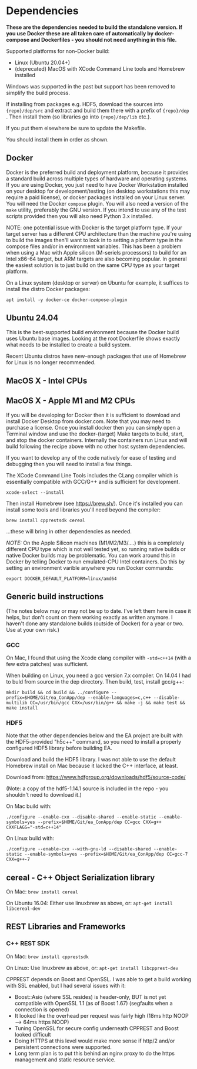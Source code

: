 # Dependencies

**These are the dependencies needed to build the standalone version. If you use Docker these are all taken care of automatically by docker-compose and Dockerfiles - you should not need anything in this file.**

Supported platforms for non-Docker build:
- Linux (Ubuntu 20.04+)
- (deprecated) MacOS with XCode Command Line tools and Homebrew installed

Windows was supported in the past but support has been removed to simplify the build process.

If installing from packages e.g. HDF5, download the sources into `{repo}/dep/src` and extract and build them there with a prefix of `{repo}/dep` .  Then install them (so libraries go into `{repo}/dep/lib` etc.).

If you put them elsewhere be sure to update the Makefile.

You should install them in order as shown.

## Docker

Docker is the preferred build and deployment platform, because it provides a standard build across multiple types of hardware and operating systems. If you are using Docker, you just need to have Docker Workstation installed on your desktop for development/testing (on desktop workstations this may require a paid license), or docker packages installed on your Linux server. You will need the Docker `compose` plugin. You will also need a version of the `make` utility, preferably the GNU version. If you intend to use any of the test scripts provided then you will also need Python 3.x installed. 

NOTE: one potential issue with Docker is the target platform type. If your target server has a different CPU architecture than the machine you're using to build the images then'll want to look in to setting a platform type in the compose files and/or in environment variables. This has been a problem when using a Mac with Apple silicon (M-seriels processors) to build for an Intel x86-64 target, but ARM targets are also becoming popular. In general the easiest solution is to just build on the same CPU type as your target platform.

On a Linux system (desktop or server) on Ubuntu for example, it suffices to install the distro Docker packages:
```
apt install -y docker-ce docker-compose-plugin
```

## Ubuntu 24.04

This is the best-supported build environment because the Docker build uses Ubuntu base images. Looking at the root Dockerfile shows exactly what needs to be installed to create a build system.

Recent Ubuntu distros have new-enough packages that use of Homebrew for Linux is no longer recommended.

## MacOS X - Intel CPUs
## MacOS X - Apple M1 and M2 CPUs

If you will be developing for Docker then it is sufficient to download and install Docker Desktop from docker.com. Note that you may need to purchase a license. Once you install docker then you can simply open a Terminal window and use the docker-(target) Make targets to build, start, and stop the docker containers. Internally the containers run Linux and will build following the recipe above with no other host system dependencies.

If you want to develop any of the code natively for ease of testing and debugging then you will need to install a few things.

The XCode Command Line Tools includes the CLang compiler which is essentially compatible with GCC/G++ and is sufficient for development.
```
xcode-select --install
```

Then install Homebrew (see https://brew.sh/). Once it's installed you can install some tools and libraries you'll need beyond the compiler:
```
brew install cpprestsdk cereal
```
...these will bring in other dependencies as needed.

*NOTE:* On the Apple Silicon machines (M1/M2/M3/....) this is a completely different CPU type which is not well tested yet, so running native builds or native Docker builds may be problematic. You can work around this in Docker by telling Docker to run emulated-CPU Intel containers. Do this by setting an environment varible anywhere you run Docker commands:
```
export DOCKER_DEFAULT_PLATFORM=linux/amd64
```

## Generic build instructions

(The notes below may or may not be up to date. I've left them here in case it helps, but don't count on them working exactly as written anymore. I haven't done any standalone builds (outside of Docker) for a year or two. Use at your own risk.)

### GCC

On Mac, I found that using the Xcode clang compiler with `-std=c++14` (with a few extra patches) was sufficient.

When building on Linux, you need a gcc version 7.x compiler.  On 14.04 I had to buld from source in the dep directory.  Then build, test, install gcc/g++:
```
mkdir build && cd build && ../configure --prefix=$HOME/Git/ea_ConApp/dep --enable-languages=c,c++ --disable-multilib CC=/usr/bin/gcc CXX=/usr/bin/g++ && make -j && make test && make install
```

### HDF5

Note that the other dependencies below and the EA project are built with the HDF5-provided "h5c++" command, so you need to install a properly configured HDF5 library before building EA.

Download and build the HDF5 library.  I was not able to use the default Homebrew install on Mac because it lacked the C++ interface, at least.

Download from:  https://www.hdfgroup.org/downloads/hdf5/source-code/

(Note: a copy of the hdf5-1.14.1 source is included in the repo - you shouldn't need to download it.)

On Mac build with:
```
./configure --enable-cxx --disable-shared --enable-static --enable-symbols=yes --prefix=$HOME/Git/ea_ConApp/dep CC=gcc CXX=g++ CXXFLAGS="-std=c++14"
```

On Linux build with:
```
./configure --enable-cxx --with-gnu-ld --disable-shared --enable-static --enable-symbols=yes --prefix=$HOME/Git/ea_ConApp/dep CC=gcc-7 CXX=g++-7
```

## cereal - C++ Object Serialization library

On Mac: `brew install cereal`

On Ubuntu 16.04: Either use linuxbrew as above, or: `apt-get install libcereal-dev`

## REST Libraries and Frameworks

### C++ REST SDK

On Mac: `brew install cpprestsdk`

On Linux: Use linuxbrew as above, or: `apt-get install libcpprest-dev`

CPPREST depends on Boost and OpenSSL.  I was able to get a build working with SSL enabled, but I had several issues with it:
* Boost::Asio (where SSL resides) is header-only, BUT is not yet compatible with OpenSSL 1.1 (as of Boost 1.67) (segfaults when a connection is opened)
* It looked like the overhead per request was fairly high (18ms http NOOP --> 64ms https NOOP)
* Tuning OpenSSL for secure config underneath CPPREST and Boost looked difficult
* Doing HTTPS at this level would make more sense if http/2 and/or persistent connections were supported.
* Long term plan is to put this behind an nginx proxy to do the https management and static resource service.

